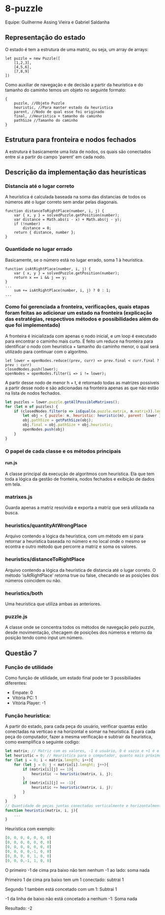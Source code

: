 # 8-puzzle

Equipe: Guilherme Assing Vieira e Gabriel Saldanha

## Representação do estado

O estado é tem a estrutura de uma matriz, ou seja, um array de arrays:

```
let puzzle = new Puzzle([
    [1,2,3],
    [4,5,6],
    [7,8,9]
])
```
Como auxiliar de navegação e de decisão a partir da heurística e do tamanho do caminho temos um objeto no seguinte formato:

```
{ 
    puzzle, //Objeto Puzzle
    heuristic, //Para manter estado da heuristica
    parent, //Nodo de qual esse foi originado
    final, //Heuristica + tamanho do caminho
    pathSize //Tamanho do caminho
}
```

## Estrutura para fronteira e nodos fechados

A estrutura é basicamente uma lista de nodos, os quais são conectados entre si a partir do campo 'parent' em cada nodo.

## Descrição da implementação das heurísticas

### Distancia até o lugar correto

A heurística é calculada baseada na soma das distancias de todos os números até o lugar correto sem andar pelas diagonais.

```
function distanceToRightPlace(number, i, j) {
	var { x, y } = solvedPuzzle.getPosition(number);
    var distance = Math.abs(i - x) + Math.abs(j - y);
    if (!number)
        distance = 0;
	return { distance, number };
}
```

### Quantidade no lugar errado

Basicamente, se o número está no lugar errado, soma 1 à heuristica.

```
function isAtRightPlace(number, i, j) {
	var { x, y } = solvedPuzzle.getPosition(number);
	return x == i && j == y;
}
...
    sum += isAtRightPlace(number, i, j) ? 0 : 1;
...
```
### Como foi gerenciada a fronteira, verificações, quais etapas foram feitas ao adicionar um estado na fronteira (explicação das estratégias, respectivos métodos e possibilidades além do que foi implementado)

A fronteira é inicializada com apenas o nodo inicial, e um loop é executado para encontrar o caminho mais curto. É feito um reduce na fronteira para identificar o nodo com heuristica + tamanho do caminho menor, o qual será utilizado para continuar com o algorítmo.
```
let lower = openNodes.reduce((prev, curr) => prev.final < curr.final ? prev : curr)
closedNodes.push(lower);
openNodes = openNodes.filter(i => i != lower);
```
A partir desse nodo de menor h + t, é retornado todas as matrizes possiveis a partir desse nodo e são adicionadas na fronteira apenas as que não estão na lista de nodos fechados.
```javascript
let puzzles = lower.puzzle.getAllPossibleMatrixes();
for (let m of puzzles) {
    if (closedNodes.filter(o => isEqual(o.puzzle.matrix, m.matrix)).length == 0) {
        let obj = { puzzle: m, heuristic: heuristic(m), parent: lower };
        obj.pathSize = getPathSize(obj);
        obj.final = obj.pathSize + obj.heuristic;
        openNodes.push(obj)
    }
}
```

### O papel de cada classe e os métodos principais

#### run.js 

A classe principal da execução de algoritmos com heurística. Ela que tem toda a lógica da gestão de fronteira, nodos fechados e exibição de dados em tela.

### matrixes.js

Guarda apenas a matriz resolvida e exporta a matriz que será utilizada na busca.

### heuristics/quantityAtWrongPlace

Arquivo contendo a lógica da heurística, com um método em si para retornar a heurística baseada no número e no local onde o mesmo se econtra e outro método que percorre a matriz e soma os valores.

### heuristics/distanceToRightPlace

Arquivo contendo a lógica da heurística de distancia até o lugar correto. O método 'isAtRightPlace' retorna true ou false, checando se as posições dos números coincidem ou não.

### heuristics/both

Uma heurística que utiliza ambas as anteriores.

### puzzle.js

A classe onde se concentra todos os métodos de navegação pelo puzzle, desde movimentação, checagem de posições dos números e retorno da posição tendo como input um número.

## Questão 7

### Função de utilidade

Como função de utilidade, um estado final pode ter 3 possibiliades diferentes:

* Empate: 0
* Vitória PC: 1
* Vitória Player: -1

### Função heurística: 

A partir do estado, para cada peça do usuário, verificar quantas estão conectadas na verticao e na horizontal e somar na heurística. E para cada peça do computador, fazer a mesma verificação e subtrair da heurística, como exemplifica o seguinte codigo: 

```javascript
let matrix; // Matriz com os valores, -1 é usuário, 0 é vazio e +1 é o computador.
let heuristic = 0; // Heurística para o computador, quanto mais próximo de 0 melhor para o pc
for (let i = 0; i < matrix.length; i++){
    for (let j = 0; j < matrix[i].lenght; j++){
        if (matrix[i][j] == 1){
            heuristic -= heuristic(matrix, i, j);
        }
        if (matrix[i][j] == -1){
            heuristic += heuristic(matrix, i, j);
        }
    }
}
// Quantidade de peças juntas conectadas verticalmente e horizontalmente
function heuristic(matrix, i, j){
    ...
}
```
Heurística com exemplo:
```javascript
[0, 0, 0, 0, 0, 0, 0]
[0, 0, 0, 0, 0, 0, 0]
[0, 0, 0, 0, 0, 0, 0]
[0, 0, 0, 0,-1, 0, 0]
[0, 0, 0, 0, 1, 0, 0]
[0, 0, 0,-1, 1, 0, 0]

```

O primeiro -1 de cima pra baixo não tem nenhum -1 ao lado: soma nada

Primeiro 1 de cima pra baixo tem um 1 conectado: subtrai 1

Segundo 1 também está concetado com um 1: Subtrai 1

-1 da linha de baixo não está concetado a nenhum -1: Soma nada

Resultado: -2





